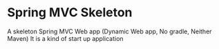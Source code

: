 # Spring MVC Skeleton
A skeleton Spring MVC Web app (Dynamic Web app, No gradle, Neither Maven)
It is a kind of start up application
